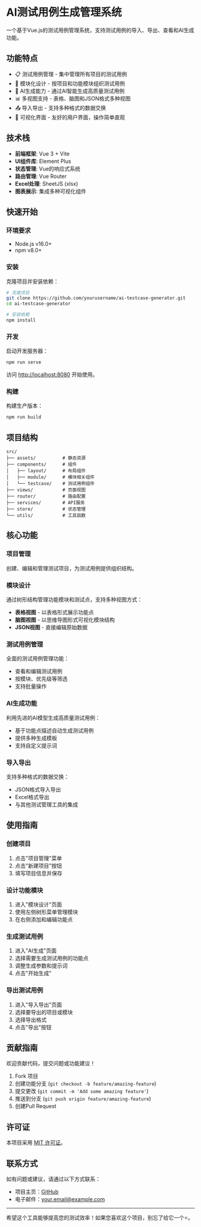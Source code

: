 # AI测试用例生成管理系统

一个基于Vue.js的测试用例管理系统，支持测试用例的导入、导出、查看和AI生成功能。

## 功能特点

- 📋 测试用例管理 - 集中管理所有项目的测试用例
- 🌲 模块化设计 - 按项目和功能模块组织测试用例
- 🤖 AI生成能力 - 通过AI智能生成高质量测试用例
- 📊 多视图支持 - 表格、脑图和JSON格式多种视图
- 📤 导入导出 - 支持多种格式的数据交换
- 🎨 可视化界面 - 友好的用户界面，操作简单直观

## 技术栈

- **前端框架**: Vue 3 + Vite
- **UI组件库**: Element Plus
- **状态管理**: Vue的响应式系统
- **路由管理**: Vue Router
- **Excel处理**: SheetJS (xlsx)
- **图表展示**: 集成多种可视化组件

## 快速开始

### 环境要求

- Node.js v16.0+
- npm v8.0+

### 安装

克隆项目并安装依赖：

```bash
# 克隆项目
git clone https://github.com/yourusername/ai-testcase-generator.git
cd ai-testcase-generator

# 安装依赖
npm install
```

### 开发

启动开发服务器：

```bash
npm run serve
```

访问 [http://localhost:8080](http://localhost:8080) 开始使用。

### 构建

构建生产版本：

```bash
npm run build
```

## 项目结构

```
src/
├── assets/          # 静态资源
├── components/      # 组件
│   ├── layout/      # 布局组件
│   ├── module/      # 模块相关组件
│   └── testcase/    # 测试用例组件
├── views/           # 页面视图
├── router/          # 路由配置
├── services/        # API服务
├── store/           # 状态管理
└── utils/           # 工具函数
```

## 核心功能

### 项目管理

创建、编辑和管理测试项目，为测试用例提供组织结构。

### 模块设计

通过树形结构管理功能模块和测试点，支持多种视图方式：

- **表格视图** - 以表格形式展示功能点
- **脑图视图** - 以思维导图形式可视化模块结构
- **JSON视图** - 直接编辑原始数据

### 测试用例管理

全面的测试用例管理功能：

- 查看和编辑测试用例
- 按模块、优先级等筛选
- 支持批量操作

### AI生成功能

利用先进的AI模型生成高质量测试用例：

- 基于功能点描述自动生成测试用例
- 提供多种生成模板
- 支持自定义提示词

### 导入导出

支持多种格式的数据交换：

- JSON格式导入导出
- Excel格式导出
- 与其他测试管理工具的集成

## 使用指南

### 创建项目

1. 点击"项目管理"菜单
2. 点击"新建项目"按钮
3. 填写项目信息并保存

### 设计功能模块

1. 进入"模块设计"页面
2. 使用左侧树形菜单管理模块
3. 在右侧添加和编辑功能点

### 生成测试用例

1. 进入"AI生成"页面
2. 选择需要生成测试用例的功能点
3. 调整生成参数和提示词
4. 点击"开始生成"

### 导出测试用例

1. 进入"导入导出"页面
2. 选择要导出的项目或模块
3. 选择导出格式
4. 点击"导出"按钮

## 贡献指南

欢迎贡献代码，提交问题或功能建议！

1. Fork 项目
2. 创建功能分支 (`git checkout -b feature/amazing-feature`)
3. 提交更改 (`git commit -m 'Add some amazing feature'`)
4. 推送到分支 (`git push origin feature/amazing-feature`)
5. 创建Pull Request

## 许可证

本项目采用 [MIT 许可证](LICENSE)。

## 联系方式

如有问题或建议，请通过以下方式联系：

- 项目主页：[GitHub](https://github.com/yourusername/ai-testcase-generator)
- 电子邮件：your.email@example.com

---

希望这个工具能够提高您的测试效率！如果您喜欢这个项目，别忘了给它一个⭐️。
